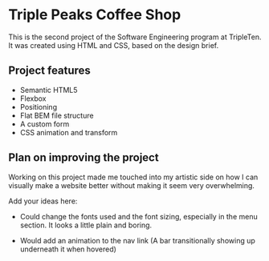 # Triple Peaks Coffee Shop

This is the second project of the Software Engineering program at TripleTen. It was created using HTML and CSS, based on the design brief.

## Project features

- Semantic HTML5
- Flexbox
- Positioning
- Flat BEM file structure
- A custom form
- CSS animation and transform

## Plan on improving the project

Working on this project made me touched into my artistic side on how I can visually make a website better without making it seem very overwhelming.

Add your ideas here: 
- Could change the fonts used and the font sizing, especially in the menu section. It looks a little plain and boring.

- Would add an animation to the nav link (A bar transitionally showing up underneath it when hovered)
